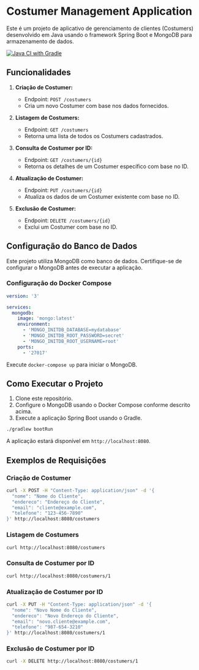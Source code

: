 # Costumer Management Application

Este é um projeto de aplicativo de gerenciamento de clientes (Costumers) desenvolvido em Java usando o framework Spring Boot e MongoDB para armazenamento de dados.

[![Java CI with Gradle](https://github.com/samuel-barbosa97/java-costumer-api/actions/workflows/gradle.yml/badge.svg)](https://github.com/samuel-barbosa97/java-costumer-api/actions/workflows/gradle.yml)


## Funcionalidades

1. **Criação de Costumer:**
   - Endpoint: `POST /costumers`
   - Cria um novo Costumer com base nos dados fornecidos.

2. **Listagem de Costumers:**
   - Endpoint: `GET /costumers`
   - Retorna uma lista de todos os Costumers cadastrados.

3. **Consulta de Costumer por ID:**
   - Endpoint: `GET /costumers/{id}`
   - Retorna os detalhes de um Costumer específico com base no ID.

4. **Atualização de Costumer:**
   - Endpoint: `PUT /costumers/{id}`
   - Atualiza os dados de um Costumer existente com base no ID.

5. **Exclusão de Costumer:**
   - Endpoint: `DELETE /costumers/{id}`
   - Exclui um Costumer com base no ID.

## Configuração do Banco de Dados

Este projeto utiliza MongoDB como banco de dados. Certifique-se de configurar o MongoDB antes de executar a aplicação.

### Configuração do Docker Compose

```yaml
version: '3'

services:
  mongodb:
    image: 'mongo:latest'
    environment:
      - 'MONGO_INITDB_DATABASE=mydatabase'
      - 'MONGO_INITDB_ROOT_PASSWORD=secret'
      - 'MONGO_INITDB_ROOT_USERNAME=root'
    ports:
      - '27017'
```

Execute `docker-compose up` para iniciar o MongoDB.

## Como Executar o Projeto

1. Clone este repositório.
2. Configure o MongoDB usando o Docker Compose conforme descrito acima.
3. Execute a aplicação Spring Boot usando o Gradle.

```bash
./gradlew bootRun
```

A aplicação estará disponível em `http://localhost:8080`.

## Exemplos de Requisições

### Criação de Costumer

```bash
curl -X POST -H "Content-Type: application/json" -d '{
  "nome": "Nome do Cliente",
  "endereco": "Endereço do Cliente",
  "email": "cliente@example.com",
  "telefone": "123-456-7890"
}' http://localhost:8080/costumers
```

### Listagem de Costumers

```bash
curl http://localhost:8080/costumers
```

### Consulta de Costumer por ID

```bash
curl http://localhost:8080/costumers/1
```

### Atualização de Costumer por ID

```bash
curl -X PUT -H "Content-Type: application/json" -d '{
  "nome": "Novo Nome do Cliente",
  "endereco": "Novo Endereço do Cliente",
  "email": "novo.cliente@example.com",
  "telefone": "987-654-3210"
}' http://localhost:8080/costumers/1
```

### Exclusão de Costumer por ID

```bash
curl -X DELETE http://localhost:8080/costumers/1
```
